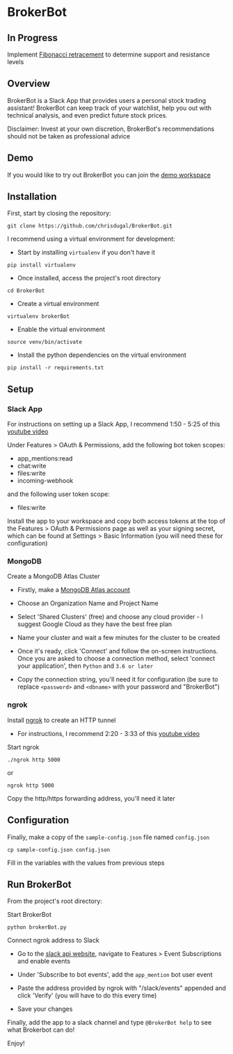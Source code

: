 # BrokerBot

## In Progress

Implement [Fibonacci retracement](https://www.investopedia.com/terms/f/fibonacciretracement.asp) to determine support and resistance levels

## Overview

BrokerBot is a Slack App that provides users a personal stock trading assistant! BrokerBot can keep track of your watchlist, help you out with technical analysis, and even predict future stock prices.

Disclaimer: Invest at your own discretion, BrokerBot's recommendations should not be taken as professional advice

## Demo

If you would like to try out BrokerBot you can join the [demo workspace](https://join.slack.com/t/brokerbotdemo/shared_invite/zt-mn10vknp-nn1CE4yn0q1b8XP~EpHHGg)

## Installation

First, start by closing the repository:

```
git clone https://github.com/chrisdugal/BrokerBot.git
```

I recommend using a virtual environment for development:

- Start by installing `virtualenv` if you don't have it
```
pip install virtualenv
```

- Once installed, access the project's root directory
```
cd BrokerBot
```

- Create a virtual environment
```
virtualenv brokerBot
```

- Enable the virtual environment
```
source venv/bin/activate
```

- Install the python dependencies on the virtual environment
```
pip install -r requirements.txt
```

## Setup

### Slack App

For instructions on setting up a Slack App, I recommend 1:50 - 5:25 of this [youtube video](https://youtu.be/KJ5bFv-IRFM?t=110)

Under Features > OAuth & Permissions, add the following bot token scopes: 
- app_mentions:read
- chat:write
- files:write
- incoming-webhook

and the following user token scope: 
- files:write

Install the app to your workspace and copy both access tokens at the top of the Features > OAuth & Permissions page as well as your signing secret, which can be found at Settings > Basic Information (you will need these for configuration)

### MongoDB

Create a MongoDB Atlas Cluster

- Firstly, make a [MongoDB Atlas account](https://www.mongodb.com/cloud/atlas)

- Choose an Organization Name and Project Name

- Select 'Shared Clusters' (free) and choose any cloud provider - I suggest Google Cloud as they have the best free plan

- Name your cluster and wait a few minutes for the cluster to be created

- Once it's ready, click 'Connect' and follow the on-screen instructions. Once you are asked to choose a connection method, select 'connect your application', then `Python` and `3.6 or later`

- Copy the connection string, you'll need it for configuration (be sure to replace `<password>` and `<dbname>` with your password and "BrokerBot")

### ngrok

Install [ngrok](https://ngrok.com/) to create an HTTP tunnel
- For instructions, I recommend 2:20 - 3:33 of this [youtube video](https://youtu.be/6gHvqXrfjuo?t=140)

Start ngrok
```
./ngrok http 5000
```
or
```
ngrok http 5000
```
Copy the http/https forwarding address, you'll need it later

## Configuration

Finally, make a copy of the `sample-config.json` file named `config.json`
```
cp sample-config.json config.json
```

Fill in the variables with the values from previous steps

## Run BrokerBot

From the project's root directory:

Start BrokerBot
```
python brokerBot.py
```

Connect ngrok address to Slack

- Go to the [slack api website](https://api.slack.com/apps/), navigate to Features > Event Subscriptions and enable events

- Under 'Subscribe to bot events', add the `app_mention` bot user event 

- Paste the address provided by ngrok with "/slack/events" appended and click 'Verify' (you will have to do this every time)

- Save your changes

Finally, add the app to a slack channel and type `@BrokerBot help` to see what Brokerbot can do! 

Enjoy!

